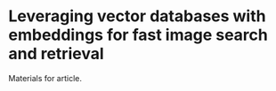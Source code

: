 # Leveraging vector databases with embeddings for fast image search and retrieval

Materials for article.
